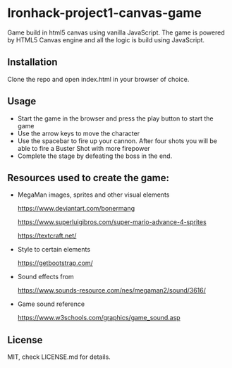 # Ironhack-project1-canvas-game

Game build in html5 canvas using vanilla JavaScript. The game is powered by HTML5 Canvas engine and all the logic is build using JavaScript.

## Installation

Clone the repo and open index.html in your browser of choice.

## Usage

- Start the game in the browser and press the play button to start the game
- Use the arrow keys to move the character
- Use the spacebar to fire up your cannon. After four shots you will be able to fire a Buster Shot with more firepower
- Complete the stage by defeating the boss in the end.

## Resources used to create the game:

- MegaMan images, sprites and other visual elements

  https://www.deviantart.com/bonermang
  
  https://www.superluigibros.com/super-mario-advance-4-sprites
  
  https://textcraft.net/
  
- Style to certain elements

  https://getbootstrap.com/
  
- Sound effects from

  https://www.sounds-resource.com/nes/megaman2/sound/3616/
  
  
- Game sound reference

  https://www.w3schools.com/graphics/game_sound.asp


## License
MIT, check LICENSE.md for details.

